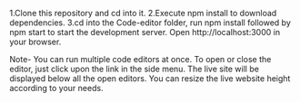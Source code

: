 1.Clone this repository and cd into it.
2.Execute npm install to download dependencies.
3.cd into the Code-editor folder, run npm install followed by npm start to start the development server. 
    Open http://localhost:3000 in your browser.

Note- You can run multiple code editors at once. To open or close the editor, just click upon the link in the side menu.
The live site will be displayed below all the open editors. You can resize the live website height according to your needs.